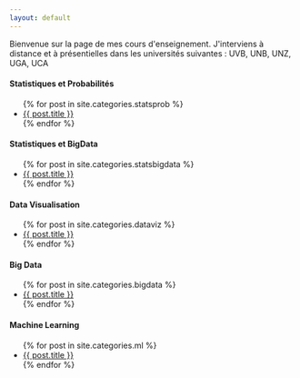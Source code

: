 ```yaml
---
layout: default
---
```


Bienvenue sur la page de mes cours d'enseignement. J'interviens à distance et à présentielles dans les universités suivantes : UVB, UNB, UNZ, UGA, UCA


#### Statistiques et Probabilités
  <ul >
    {% for post in site.categories.statsprob %}
      <li><a href="{{ site.baseurl }}{{ post.url }}">{{ post.title }}</a></li>
    {% endfor %}
  </ul>

#### Statistiques et BigData 
  <ul class="posts">
    {% for post in  site.categories.statsbigdata %}
      <li><a href="{{ site.baseurl }}{{ post.url }}">{{ post.title }}</a></li>
    {% endfor %}
  </ul>

#### Data Visualisation
  <ul class="posts">
    {% for post in site.categories.dataviz %}
      <li><a href="{{ site.baseurl }}{{ post.url }}">{{ post.title }}</a></li>
    {% endfor %}
  </ul>

#### Big Data
  <ul class="posts">
    {% for post in site.categories.bigdata %}
      <li><a href="{{ site.baseurl }}{{ post.url }}">{{ post.title }}</a></li>
    {% endfor %}
  </ul>


#### Machine Learning
  <ul class="posts">
    {% for post in site.categories.ml %}
      <li><a href="{{ site.baseurl }}{{ post.url }}">{{ post.title }}</a></li>
    {% endfor %}
  </ul>
